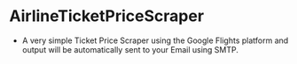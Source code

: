 # AirlineTicketPriceScraper

* A very simple Ticket Price Scraper using the Google Flights platform and output will be automatically sent to your Email using SMTP.
